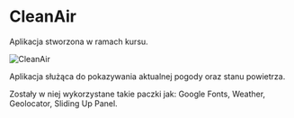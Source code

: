 # CleanAir
 
Aplikacja stworzona w ramach kursu.

![CleanAir](https://user-images.githubusercontent.com/113917953/235437967-876cb823-b287-4c78-b72e-a3f8ce9045f2.png)

Aplikacja służąca do pokazywania aktualnej pogody oraz stanu powietrza.

Zostały w niej wykorzystane takie paczki jak:
Google Fonts,
Weather,
Geolocator,
Sliding Up Panel.
